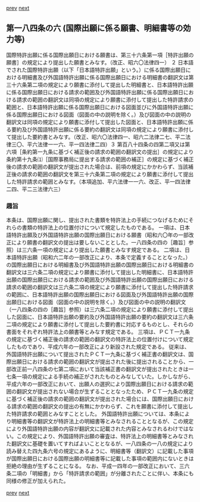 [prev](/specific/markdowns/特許法/256_Mp-Ch_9-At_184_5.md)
[next](/specific/markdowns/特許法/258_Mp-Ch_9-At_184_7.md)
## 第一八四条の六 (国際出願に係る願書、明細書等の効力等)
国際特許出願に係る国際出願日における願書は、第三十六条第一項［特許出願の願書］の規定により提出した願書とみなす。（改正、昭六〇法律四一）
２ 日本語でされた国際特許出願（以下「日本語特許出願」という。）に係る国際出願日における明細書及び外国語特許出願に係る国際出願日における明細書の翻訳文は第三十六条第二項の規定により願書に添付して提出した明細書と、日本語特許出願に係る国際出願日における請求の範囲及び外国語特許出願に係る国際出願日における請求の範囲の翻訳文は同項の規定により願書に添付して提出した特許請求の範囲と、日本語特許出願に係る国際出願日における図面並びに外国語特許出願に係る国際出願日における図面（図面の中の説明を除く。）及び図面の中の説明の翻訳文は同項の規定により願書に添付して提出した図面と、日本語特許出願に係る要約及び外国語特許出願に係る要約の翻訳文は同項の規定により願書に添付して提出した要約書とみなす。（改正、昭六〇法律四一、昭六二法律二七、平二法律三〇、平六法律一一六、平一四法律二四）３ 第百八十四条の四第二項又は第六項［条約第一九条に基づく補正後の請求の範囲の翻訳文の提出］の規定により条約第十九条⑴［国際事務局に提出する請求の範囲の補正］の規定に基づく補正後の請求の範囲の翻訳文が提出された場合は、前項の規定にかかわらず、当該補正後の請求の範囲の翻訳文を第三十六条第二項の規定により願書に添付して提出した特許請求の範囲とみなす。（本項追加、平六法律一一六、改正、平一四法律二四、平二三法律六三）

### 趣旨
本条は、国際出願に関し、提出された書類を特許法上の手続につなげるためにそれらの書類の特許法上の位置付けについて規定したものである。
一項は、日本語特許出願及び外国語特許出願の国際出願日における願書（昭和六〇年の一部改正により願書の翻訳文の提出は要しないこととした。一八四条の四の［趣旨］参照）は三六条一項の規定により提出した願書とみなす規定である。
二項は、日本語特許出願（昭和六二年の一部改正により、本条で定義することとなった。）の国際出願日における明細書及び外国語特許出願の国際出願日における明細書の翻訳文は三六条二項の規定により願書に添付して提出した明細書に、日本語特許出願の国際出願日における請求の範囲及び外国語特許出願の国際出願日における請求の範囲の翻訳文は三六条二項の規定により願書に添付して提出した特許請求の範囲に、日本語特許出願の国際出願日における図面及び外国語特許出願の国際出願日における図面（図面の中の説明を除く。）及び図面の中の説明の翻訳文（一八四条の四の［趣旨］参照）は三六条二項の規定により願書に添付して提出した図面に、日本語特許出願の要約及び外国語特許出願の要約の翻訳文は三六条二項の規定により願書に添付して提出した要約書に対応するものとし、それらの書面をそれぞれ特許法上の願書等とみなす規定である。
三項は、ＰＣＴ一九条の規定に基づく補正後の請求の範囲の翻訳文の特許法上の位置付けについて規定したものであり、平成六年の一部改正により新設された規定である。
従来は、外国語特許出願について提出されたＰＣＴ一九条に基づく補正書の翻訳文は、国際出願日における請求の範囲の翻訳文が提出された後に提出されることから、一部改正前一八四条の七第二項において当該補正書の翻訳文が提出されたときは一七条一項の規定による手続の補正がされたものとみなしていた。しかしながら、平成六年の一部改正において、出願人の選択により国際出願日における請求の範囲の翻訳文が提出されない場合が生ずることとなったため、ＰＣＴ一九条の規定に基づく補正後の請求の範囲の翻訳文が提出された場合には、国際出願日における請求の範囲の翻訳文の提出の有無にかかわらず、これを願書に添付して提出した特許請求の範囲とみなすこととした。
外国語特許出願については、本条により明細書等の翻訳文が特許法上の明細書等とみなされることとなるが、この規定により外国語特許出願の内容が翻訳文に記載された内容とみなされるわけではない。この規定により、外国語特許出願の審査は、特許法上の明細書等とみなされた翻訳文に基礎を置いてすればよいこととなるが、一八四条の一八の規定により読み替えた四九条六号の規定にあるように、明細書等（翻訳文）に記載した事項が国際出願日における国際出願の明細書等に記載した事項の範囲内にないときは拒絶の理由が生ずることになる。
なお、平成一四年の一部改正において、三六条二項の「明細書」から「特許請求の範囲」が分離されたことに伴い、本条にも同様の修正が加えられた。

[prev](/specific/markdowns/特許法/256_Mp-Ch_9-At_184_5.md)
[next](/specific/markdowns/特許法/258_Mp-Ch_9-At_184_7.md)